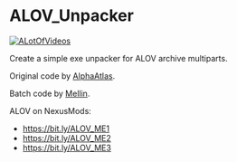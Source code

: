 # ALOV_Unpacker

[![ALotOfVideos](https://circleci.com/gh/ALotOfVideos/ALOV_Unpacker.svg?style=shield)](https://app.circleci.com/github/ALotOfVideos/ALOV_Unpacker/pipelines)

Create a simple exe unpacker for ALOV archive multiparts.

Original code by [AlphaAtlas](https://github.com/AlphaAtlas).

Batch code by [Mellin](https://github.com/Melllin).

ALOV on NexusMods:
- https://bit.ly/ALOV_ME1
- https://bit.ly/ALOV_ME2
- https://bit.ly/ALOV_ME3
